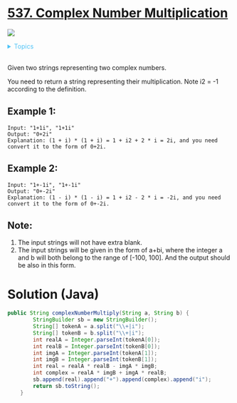 # [537. Complex Number Multiplication](https://leetcode.com/articles/complex-number-multiplication/)

![](https://img.shields.io/badge/Difficulty-Medium-F8AF40.svg)

<details>
<summary style="color:#4FC3F7">Topics</summary>

* [`Math`](https://leetcode.com/tag/math/)
* [`String`](https://leetcode.com/tag/string/)

</details>
<br />

Given two strings representing two complex numbers.

You need to return a string representing their multiplication. Note i2 = -1 according to the definition.

## Example 1:
```
Input: "1+1i", "1+1i"
Output: "0+2i"
Explanation: (1 + i) * (1 + i) = 1 + i2 + 2 * i = 2i, and you need convert it to the form of 0+2i.
```
## Example 2:
```
Input: "1+-1i", "1+-1i"
Output: "0+-2i"
Explanation: (1 - i) * (1 - i) = 1 + i2 - 2 * i = -2i, and you need convert it to the form of 0+-2i.
```
## Note:

 1. The input strings will not have extra blank.
 2. The input strings will be given in the form of a+bi, where the integer a and b will both belong to the range of [-100, 100]. And the output should be also in this form.

# Solution (Java)

```java
public String complexNumberMultiply(String a, String b) {
        StringBuilder sb = new StringBuilder();
        String[] tokenA = a.split("\\+|i");
        String[] tokenB = b.split("\\+|i");
        int realA = Integer.parseInt(tokenA[0]);
        int realB = Integer.parseInt(tokenB[0]);
        int imgA = Integer.parseInt(tokenA[1]);
        int imgB = Integer.parseInt(tokenB[1]);
        int real = realA * realB - imgA * imgB;
        int complex = realA * imgB + imgA * realB;
        sb.append(real).append("+").append(complex).append("i");
        return sb.toString();
    }
```
